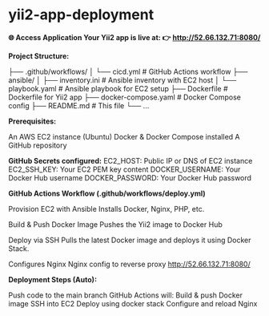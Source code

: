# yii2-app-deployment

**🌐 Access Application
Your Yii2 app is live at:
👉 http://52.66.132.71:8080/**

**Project Structure:**

├── .github/workflows/
│   └── cicd.yml           # GitHub Actions workflow
├── ansible/
│   ├── inventory.ini        # Ansible inventory with EC2 host
│   └── playbook.yaml        # Ansible playbook for EC2 setup
├── Dockerfile               # Dockerfile for Yii2 app
├── docker-compose.yaml      # Docker Compose config
├── README.md                # This file
└── ...

**Prerequisites:**

An AWS EC2 instance (Ubuntu)
Docker & Docker Compose installed
A GitHub repository

**GitHub Secrets configured:**
EC2_HOST: Public IP or DNS of EC2 instance
EC2_SSH_KEY: Your EC2 PEM key content
DOCKER_USERNAME: Your Docker Hub username
DOCKER_PASSWORD: Your Docker Hub password

**GitHub Actions Workflow (.github/workflows/deploy.yml)**

Provision EC2 with Ansible
Installs Docker, Nginx, PHP, etc.

Build & Push Docker Image
Pushes the Yii2 image to Docker Hub

Deploy via SSH
Pulls the latest Docker image and deploys it using Docker Stack.

Configures Nginx
Nginx config to reverse proxy http://52.66.132.71:8080/


**Deployment Steps (Auto):**

Push code to the main branch
GitHub Actions will:
Build & push Docker image
SSH into EC2
Deploy using docker stack
Configure and reload Nginx







